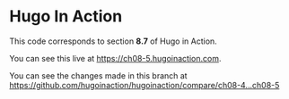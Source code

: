 Hugo In Action
===============

This code corresponds to section **8.7** of Hugo in Action.

You can see this live at https://ch08-5.hugoinaction.com.

You can see the changes made in this branch at https://github.com/hugoinaction/hugoinaction/compare/ch08-4...ch08-5


